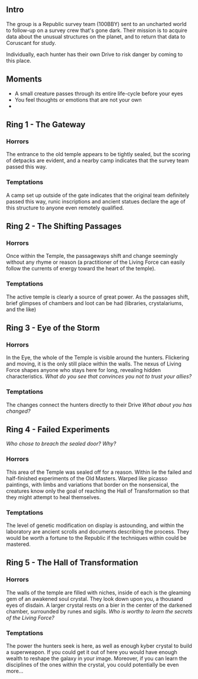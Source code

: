 ## Intro
The group is a Republic survey team (100BBY) sent to an uncharted world to follow-up on a survey crew that's gone dark.  Their mission is to acquire data about the unusual structures on the planet, and to return that data to Coruscant for study.

Individually, each hunter has their own Drive to risk danger by coming to this place.

## Moments
- A small creature passes through its entire life-cycle before your eyes
- You feel thoughts or emotions that are not your own
- 

## Ring 1 - The Gateway
### Horrors
The entrance to the old temple appears to be tightly sealed, but the scoring of detpacks are evident, and a nearby camp indicates that the survey team passed this way.  
### Temptations
A camp set up outside of the gate indicates that the original team definitely passed this way, runic inscriptions and ancient statues declare the age of this structure to anyone even remotely qualified.

## Ring 2 - The Shifting Passages
### Horrors
Once within the Temple, the passageways shift and change seemingly without any rhyme or reason (a practitioner of the Living Force can easily follow the currents of energy toward the heart of the temple).
### Temptations
The active temple is clearly a source of great power.  As the passages shift, brief glimpses of chambers and loot can be had (libraries, crystalariums, and the like)

## Ring 3 - Eye of the Storm
### Horrors
In the Eye, the whole of the Temple is visible around the hunters.  Flickering and moving, it is the only still place within the walls.  The nexus of Living Force shapes anyone who stays here for long, revealing hidden characteristics.  *What do you see that convinces you not to trust your allies?*
### Temptations
The changes connect the hunters directly to their Drive *What about you has changed?*

## Ring 4 - Failed Experiments
*Who chose to breach the sealed door?  Why?*
### Horrors
This area of the Temple was sealed off for a reason.  Within lie the failed and half-finished experiments of the Old Masters.  Warped like picasso paintings, with limbs and variations that border on the nonsensical, the creatures know only the goal of reaching the Hall of Transformation so that they might attempt to heal themselves.
### Temptations
The level of genetic modification on display is astounding, and within the laboratory are ancient scrolls and documents describing the process.  They would be worth a fortune to the Republic if the techniques within could be mastered.

## Ring 5 - The Hall of Transformation
### Horrors
The walls of the temple are filled with niches, inside of each is the gleaming gem of an awakened soul crystal.  They look down upon you, a thousand eyes of disdain.  A larger crystal rests on a bier in the center of the darkened chamber, surrounded by runes and sigils.  *Who is worthy to learn the secrets of the Living Force?*
### Temptations
The power the hunters seek is here, as well as enough kyber crystal to build a superweapon.  If you could get it out of here you would have enough wealth to reshape the galaxy in your image.
Moreover, if you can learn the disciplines of the ones within the crystal, you could potentially be even more...
